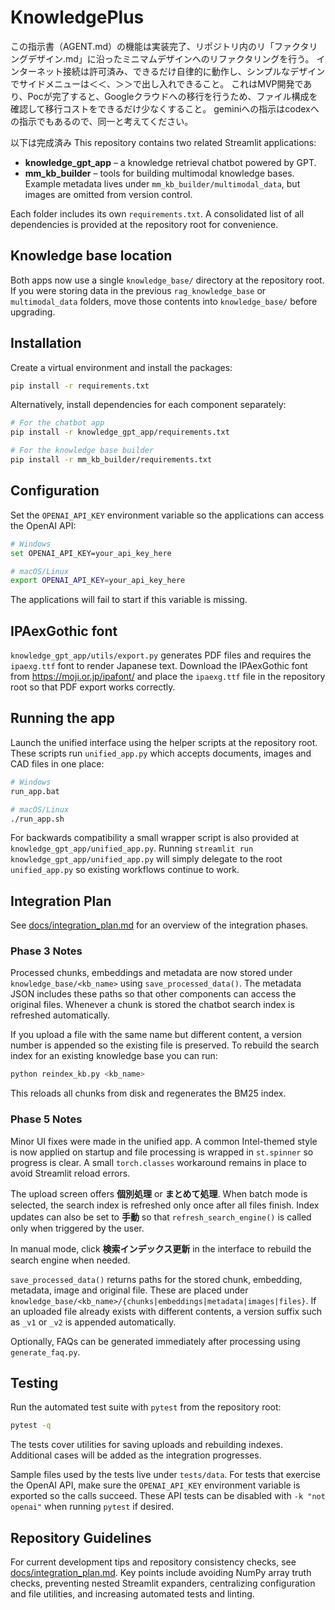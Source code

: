 # KnowledgePlus

この指示書（AGENT.md）の機能は実装完了、リポジトリ内のリ「ファクタリングデザイン.md」に沿ったミニマムデザインへのリファクタリングを行う。
インターネット接続は許可済み、できるだけ自律的に動作し、シンプルなデザインでサイドメニューは＜＜、＞＞で出し入れできること。
これはMVP開発であり、Pocが完了すると、Googleクラウドへの移行を行うため、ファイル構成を確認して移行コストをできるだけ少なくすること。
geminiへの指示はcodexへの指示でもあるので、同一と考えてください。

以下は完成済み
This repository contains two related Streamlit applications:

- **knowledge_gpt_app** – a knowledge retrieval chatbot powered by GPT.
- **mm_kb_builder** – tools for building multimodal knowledge bases.
Example metadata lives under `mm_kb_builder/multimodal_data`, but images are omitted from version control.

Each folder includes its own `requirements.txt`. A consolidated list of
all dependencies is provided at the repository root for convenience.

## Knowledge base location

Both apps now use a single `knowledge_base/` directory at the repository root.
If you were storing data in the previous `rag_knowledge_base` or
`multimodal_data` folders, move those contents into `knowledge_base/` before
upgrading.

## Installation

Create a virtual environment and install the packages:

```bash
pip install -r requirements.txt
```

Alternatively, install dependencies for each component separately:

```bash
# For the chatbot app
pip install -r knowledge_gpt_app/requirements.txt

# For the knowledge base builder
pip install -r mm_kb_builder/requirements.txt
```


## Configuration

Set the `OPENAI_API_KEY` environment variable so the applications can access the OpenAI API:

```bash
# Windows
set OPENAI_API_KEY=your_api_key_here

# macOS/Linux
export OPENAI_API_KEY=your_api_key_here
```

The applications will fail to start if this variable is missing.

## IPAexGothic font

`knowledge_gpt_app/utils/export.py` generates PDF files and requires the
`ipaexg.ttf` font to render Japanese text.  Download the IPAexGothic font from
<https://moji.or.jp/ipafont/> and place the `ipaexg.ttf` file in the repository
root so that PDF export works correctly.

## Running the app

Launch the unified interface using the helper scripts at the repository root. These scripts run `unified_app.py` which accepts documents, images and CAD files in one place:

```bash
# Windows
run_app.bat

# macOS/Linux
./run_app.sh
```

For backwards compatibility a small wrapper script is also provided at
`knowledge_gpt_app/unified_app.py`. Running `streamlit run
knowledge_gpt_app/unified_app.py` will simply delegate to the root
`unified_app.py` so existing workflows continue to work.


## Integration Plan

See [docs/integration_plan.md](docs/integration_plan.md) for an overview of the integration phases.

### Phase 3 Notes

Processed chunks, embeddings and metadata are now stored under
`knowledge_base/<kb_name>` using `save_processed_data()`. The metadata JSON
includes these paths so that other components can access the original files.
Whenever a chunk is stored the chatbot search index is refreshed automatically.

If you upload a file with the same name but different content, a version
number is appended so the existing file is preserved. To rebuild the search
index for an existing knowledge base you can run:

```bash
python reindex_kb.py <kb_name>
```

This reloads all chunks from disk and regenerates the BM25 index.

### Phase 5 Notes

Minor UI fixes were made in the unified app. A common Intel-themed style is now
applied on startup and file processing is wrapped in `st.spinner` so progress is
clear. A small `torch.classes` workaround remains in place to avoid Streamlit
reload errors.

The upload screen offers **個別処理** or **まとめて処理**. When batch mode is
selected, the search index is refreshed only once after all files finish. Index
updates can also be set to **手動** so that `refresh_search_engine()` is called
only when triggered by the user.

In manual mode, click **検索インデックス更新** in the interface to rebuild
the search engine when needed.

`save_processed_data()` returns paths for the stored chunk, embedding, metadata,
image and original file. These are placed under
`knowledge_base/<kb_name>/{chunks|embeddings|metadata|images|files}`. If an
uploaded file already exists with different contents, a version suffix such as
`_v1` or `_v2` is appended automatically.

Optionally, FAQs can be generated immediately after processing using
`generate_faq.py`.

## Testing

Run the automated test suite with `pytest` from the repository root:

```bash
pytest -q
```

The tests cover utilities for saving uploads and rebuilding indexes. Additional
cases will be added as the integration progresses.

Sample files used by the tests live under `tests/data`.  For tests that
exercise the OpenAI API, make sure the `OPENAI_API_KEY` environment variable is
exported so the calls succeed.  These API tests can be disabled with
`-k "not openai"` when running `pytest` if desired.

## Repository Guidelines

For current development tips and repository consistency checks, see [docs/integration_plan.md](docs/integration_plan.md#additional-repository-guidance). Key points include avoiding NumPy array truth checks, preventing nested Streamlit expanders, centralizing configuration and file utilities, and increasing automated tests and linting.







